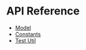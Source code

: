 # API Reference

- [Model](model_api.md)
- [Constants](constants_api.md)
- [Test Util](test_util_api.md)